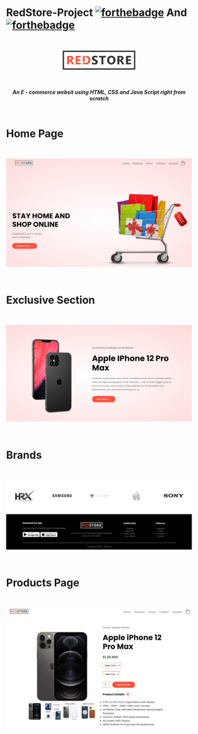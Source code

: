 # RedStore-Project  [![forthebadge](https://forthebadge.com/images/badges/uses-html.svg)](https://forthebadge.com) And [![forthebadge](https://forthebadge.com/images/badges/uses-css.svg)](https://forthebadge.com)
<br>
<p align="center">
  <img 
    width="200"
    src="images/logo2.png"
  >
</p>
<br>
<p align="center"><b><i>An E - commerce websit using HTML, CSS and Java Script right from scratch</i></b></p>
<br>
<h1>Home Page</h1>
<br>
<p align="center">
  <img 
    src="Preview/Home_page.png"
  >
</p>
<br>
<h1>Exclusive Section</h1>
<br>
<p align="center">
  <img 
    src="Preview/exclusive.png"
  >
</p>
<br>
<h1>Brands</h1>
<br>
<p align="center">
  <img 
    src="Preview/brands_footer.png"
  >
</p>
<br>
<h1>Products Page</h1>
<br>
<p align="center">
  <img 
    src="Preview/product.png"
  >
</p>
